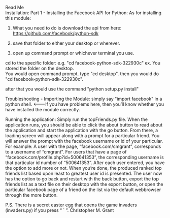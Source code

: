 Read Me  
Installation:
Part 1 - Installing the Facebook API for Python:
As for installing this module:
1. What you need to do is download the api from here:
 https://github.com/facebook/python-sdk

2. save that folder to either your desktop or wherever.

3. open up command prompt or whichever terminal you use.

cd to the specific folder: 
	e.g. "cd facebook-python-sdk-322930c"
	ex. You stored the folder on the desktop.  
You would open command prompt. type "cd desktop". then you would do "cd facebook-python-sdk-322930c".

after that you would use the command 
"python setup.py install"

Troubleshooting - Importing the Module:
simply say "import facebook" in a python shell.  <---If you have problems here, then you’ll know whether you have installed the module correctly. 

Running the application:
Simply run the topFriends.py file. 
	When the application runs, you should be able to click the about button to read about the application and start the application with the go button. From there, a loading screen will appear along with a prompt for a particular friend. You will answer the prompt with the facebook username or id of your particular.
For example: 
A user with the page, “facebook.com/cmgrant”, corresponds to a username of “cmgrant”.
For users that have a page of “facebook.com/profile.php?id=500641353”, the corresponding username is that particular id number of “500641353”.
After each user entered, you have the option to add more or not. 
When you’re done, the produced ranked top friends list based upon least to greatest user id is presented. 
The user now has the option to go back and restart with the back button, export the top friends list as a text file on their desktop with the export button, or open the particular facebook page of a friend on the list via the default webbrowser through the more button.

P.S. There is a secret easter egg that opens the game invaders (invaders.py) if you press “ ` ”. 
Christopher M. Grant